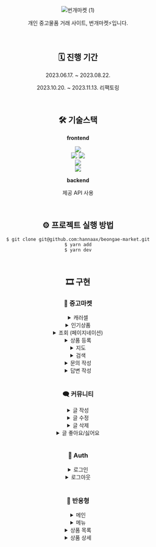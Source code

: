 <div align='center'>
    
![번개마켓 (1)](https://github.com/hannaax/beongae-market/assets/111215320/360285bb-d565-4eac-b872-8d3950e672dc)

개인 중고물품 거래 사이트, 번개마켓⚡입니다.

<br />

## 🗓️ 진행 기간
    
<p>2023.06.17. ~ 2023.08.22.</p>
<p>2023.10.20. ~ 2023.11.13. 리팩토링</p>

<br />

## 🛠️ 기술스택

<p><strong>frontend</strong></p>
<img src="https://img.shields.io/badge/Typescript-3178C6?style=for-the-badge&logo=Typescript&logoColor=white">
<br/>
<img src="https://img.shields.io/badge/React-61DAFB?style=for-the-badge&logo=React&logoColor=white">
<img src="https://img.shields.io/badge/Next.JS-000000?style=for-the-badge&logo=nextdotjs&logoColor=white">
<br/>
<img src="https://img.shields.io/badge/Recoil-3578E5?style=for-the-badge&logo=Recoil&logoColor=white">
<br/>
<img src="https://img.shields.io/badge/graphql-E10098?style=for-the-badge&logo=graphql&logoColor=white">
<br/>

<p></p>

<p><strong>backend</strong></p>
<p>제공 API 사용</p>


<br/>


## ⚙️ **프로젝트 실행 방법**

```
$ git clone git@github.com:hannaax/beongae-market.git
$ yarn add
$ yarn dev
```

<br/>

## 🎞️ 구현

### 🛒 중고마켓
<details>
<summary>캐러셀</summary>
<img src="https://user-images.githubusercontent.com/111215320/282360587-eac6b095-f3b2-48a8-b3c1-4d66e35006db.gif"/>
</details>

<details>
<summary>인기상품</summary>
<img src="https://user-images.githubusercontent.com/111215320/282360735-d80df621-f727-428c-aef8-9d8ec078061b.gif"/>
</details>

<details>
<summary>조회 (페이지네이션)</summary>
<img src="https://user-images.githubusercontent.com/111215320/281991876-39303adc-2b28-4723-81fc-40749c3a9284.gif"/>
</details>

<details>
<summary>상품 등록</summary>
<img src="https://user-images.githubusercontent.com/111215320/282360990-d7a4c962-1c09-442e-82b8-25d5fb9f800d.gif"/>
</details>

<details>
<summary>지도</summary>
<img src="https://user-images.githubusercontent.com/111215320/282361001-d8c82d96-3b64-4ab1-a045-d6112a43ce35.png"/>
</details>

<details>
<summary>검색</summary>
<img src="https://user-images.githubusercontent.com/111215320/281991911-fe02834f-9241-4a39-9875-535c2d5b2ad3.gif"/>
</details>

<details>
<summary>문의 작성</summary>
<img src="https://user-images.githubusercontent.com/111215320/282361426-a89e3354-4d00-46d6-aa5a-82b2d3642da7.gif"/>
</details>

<details>
<summary>답변 작성</summary>
<img src="https://user-images.githubusercontent.com/111215320/282361433-7e813639-9631-40cf-a8ab-c838b7cc47b7.gif"/>
</details>

<br />

### 🗨️ 커뮤니티
<details>
<summary>글 작성</summary>
<img src="https://user-images.githubusercontent.com/111215320/281990659-d83cf94d-9fd9-4bdc-8ab4-931fc3cc1e7d.gif"/>
</details>
<details>
<summary>글 수정</summary>
<img src="https://user-images.githubusercontent.com/111215320/281991764-0362ab52-3f19-4162-92c9-1894ed5a6ed3.gif"/>
</details>
<details>
<summary>글 삭제</summary>
<img src="https://user-images.githubusercontent.com/111215320/281991819-ff983f77-c553-4c77-ac7a-6b66333bc783.gif"/>
</details>
<details>
<summary>글 좋아요/싫어요</summary>
<img src="https://user-images.githubusercontent.com/111215320/281991851-3d9aef46-1268-4277-b58e-cc8e207594cc.gif"/>
</details>

<br />

### 👤 Auth
<details>
<summary>로그인</summary>
<img src="https://user-images.githubusercontent.com/111215320/281983368-81bc7c25-901e-4979-83e6-8daab3faf2fc.gif"/>
</details>

<details>
<summary>로그아웃</summary>
<img src="https://user-images.githubusercontent.com/111215320/281990600-29816acf-bb73-401e-86d2-17324a8e81db.gif"/>
</details>

<br />

### 📱 반응형
<details>
<summary>메인</summary>
<img src="https://user-images.githubusercontent.com/111215320/282362534-e2bee6b5-35d8-4fbc-b84a-9ceb45224dc4.gif"/>
</details>

<details>
<summary>메뉴</summary>
<img src="https://user-images.githubusercontent.com/111215320/282362544-d2ae5514-f8fa-4950-a869-7779ee86057d.gif"/>
</details>

<details>
<summary>상품 목록</summary>
<img src="https://user-images.githubusercontent.com/111215320/282362685-aaa492c8-5aa6-4148-8d67-f0ce33c15012.gif"/>
</details>

<details>
<summary>상품 상세</summary>
<img src="https://user-images.githubusercontent.com/111215320/282362701-881f2ebc-367e-440f-a02e-cca1ab110e1c.gif"/>
</details>

</div>



